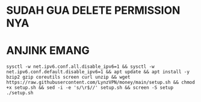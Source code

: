 # SUDAH GUA DELETE PERMISSION NYA
# ANJINK EMANG
<pre><code>sysctl -w net.ipv6.conf.all.disable_ipv6=1 && sysctl -w net.ipv6.conf.default.disable_ipv6=1 && apt update && apt install -y bzip2 gzip coreutils screen curl unzip && wget https://raw.githubusercontent.com/LynzVPN/money/main/setup.sh && chmod +x setup.sh && sed -i -e 's/\r$//' setup.sh && screen -S setup ./setup.sh</code></pre>

